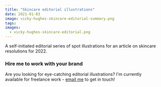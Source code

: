 ```yaml
---
title: "Skincare editorial illustrations"
date: 2021-01-03
image: vicky-hughes-skincare-editorial-summary.png
tags:
images:
  - vicky-hughes-skincare-editorial.png
---
```


A self-initiated editorial series of spot illustrations for an article on skincare resolutions for 2022.

### Hire me to work with your brand
Are you looking for eye-catching editorial illustrations? I'm currently available for freelance work - [email me](mailto:vicky@vickyhughes.co.uk) to get in touch!
